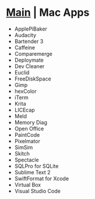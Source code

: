# [Main](README.md) | Mac Apps

- ApplePiBaker
- Audacity
- Bartender 3
- Caffeine
- Comparemerge
- Deploymate
- Dev Cleaner
- Euclid
- FreeDiskSpace
- Gimp
- hexColor
- iTerm
- Krita
- LICEcap
- Meld
- Memory Diag
- Open Office
- PaintCode
- Pixelmator
- SimSim
- Skitch
- Spectacle
- SQLPro for SQLite
- Sublime Text 2
- SwiftFormat for Xcode
- Virtual Box
- Visual Studio Code
